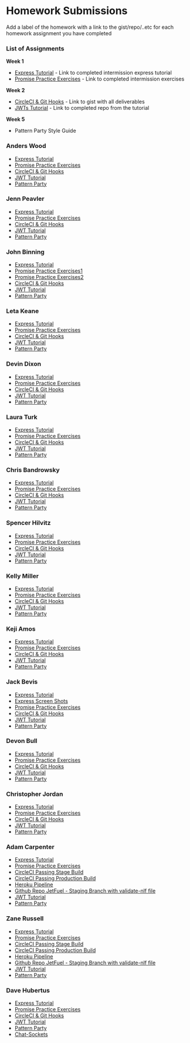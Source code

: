 # Homework Submissions

Add a label of the homework with a link to the gist/repo/..etc for each homework assignment you have completed

### List of Assignments

**Week 1**

* [Express Tutorial](https://www.tutorialspoint.com/nodejs/nodejs_express_framework.htm) - Link to completed intermission express tutorial
* [Promise Practice Exercises](https://gist.github.com/robbiejaeger/dc8f55c1f9462741090862f736b82cab) - Link to completed intermission exercises

**Week 2**

* [CircleCI & Git Hooks](https://gist.github.com/brittanystoroz/16b1a223d70dc6b73e8313cb7c9666c5) - Link to gist with all deliverables
* [JWTs Tutorial](http://frontend.turing.io/lessons/security-with-jwts.html) - Link to completed repo from the tutorial

**Week 5**

* Pattern Party Style Guide


### Anders Wood

* [Express Tutorial](https://github.com/anderswood/mod-4-hw/blob/master/express-server.js)
* [Promise Practice Exercises](https://github.com/anderswood/mod-4-hw/blob/master/promises.js)
* [CircleCI & Git Hooks](https://gist.github.com/anderswood/43b05e613346722058858d7a65b2f3e6)
* [JWT Tutorial]()
* [Pattern Party]()

### Jenn Peavler

* [Express Tutorial](https://gist.github.com/jennPeavler/e1a8d6f4e4d64c2a00f91b7e7fb03aec)
* [Promise Practice Exercises](https://gist.github.com/jennPeavler/1f47b49f861e850b509fe685eb8e2d26)
* [CircleCI & Git Hooks](https://gist.github.com/DBULL7/5d344f5432a8703902f217deba13772d)
* [JWT Tutorial](https://github.com/jennPeavler/jwt-lesson)
* [Pattern Party]()

### John Binning

* [Express Tutorial](https://gist.github.com/JohnBinning/d661be74fcbc63f777f669b56f1ab4ba)
* [Promise Practice Exercises1](https://repl.it/JDEP/2)
* [Promise Practice Exercises2](https://repl.it/JDGv/4)
* [CircleCI & Git Hooks](https://gist.github.com/JohnBinning/cf5e15a9dabedcdb02c45a44d795db2d)
* [JWT Tutorial](https://github.com/JohnBinning/jwt-tutorial)
* [Pattern Party]()

### Leta Keane

* [Express Tutorial](https://gist.github.com/letakeane/bfc765bd97da8d27ac95f59ff3c78a68)
* [Promise Practice Exercises](https://repl.it/JCv4/9)
* [CircleCI & Git Hooks](https://gist.github.com/JohnBinning/cf5e15a9dabedcdb02c45a44d795db2d)
* [JWT Tutorial]()
* [Pattern Party]()

### Devin Dixon

* [Express Tutorial](https://gist.github.com/devthehuman/89b8ca98980ccf73a8a0653422ea354e)
* [Promise Practice Exercises](https://gist.github.com/devthehuman/53859cabf66b88d23b283b361327f9f3)
* [CircleCI & Git Hooks](https://gist.github.com/devthehuman/4dc0004d8ba60ec7019e2f4fedca6e76)
* [JWT Tutorial]()
* [Pattern Party]()

### Laura Turk

* [Express Tutorial](https://github.com/lauraturk/express_tutorial)
* [Promise Practice Exercises](https://repl.it/JQcD/1)
* [CircleCI & Git Hooks](https://gist.github.com/lauraturk/263adc607f171b6a2b9c99752ef37b90)
* [JWT Tutorial](https://github.com/lauraturk/jwt-practice)
* [Pattern Party]()

### Chris Bandrowsky

* [Express Tutorial](https://gist.github.com/cbandrow/81b0a262c43d76fdddf14c63d60bfcf3)
* [Promise Practice Exercises](https://repl.it/JAaF/2)
* [CircleCI & Git Hooks](https://gist.github.com/cbandrow/2f65f7e1bba71c02c93281a3eda6f6f9)
* [JWT Tutorial](https://github.com/cbandrow/jvt-practice)
* [Pattern Party]()

### Spencer Hilvitz

* [Express Tutorial](https://github.com/hilvitzs/express-tutorial)
* [Promise Practice Exercises](https://github.com/hilvitzs/promises)
* [CircleCI & Git Hooks]()
* [JWT Tutorial]()
* [Pattern Party]()

### Kelly Miller

* [Express Tutorial](http://imgur.com/Xen1NJA)
* [Promise Practice Exercises](https://repl.it/JCu7/2)
* [CircleCI & Git Hooks](https://gist.github.com/kellymiller6/3b8894127bd1c4b8b2a7ff4ff6e4c4e5)
* [JWT Tutorial](https://github.com/kellymiller6/jwt-tutorial)
* [Pattern Party]()

### Keji Amos

* [Express Tutorial](https://github.com/kamos1/express-tut)
* [Promise Practice Exercises](https://repl.it/JB4q/4)
* [CircleCI & Git Hooks](https://gist.github.com/kellymiller6/3b8894127bd1c4b8b2a7ff4ff6e4c4e5)
* [JWT Tutorial](https://github.com/kamos1/jwt)
* [Pattern Party]()

### Jack Bevis

* [Express Tutorial](https://github.com/jbevis/express-tutorial)
* [Express Screen Shots](http://imgur.com/a/CS3LN)
* [Promise Practice Exercises](https://gist.github.com/jbevis/1a1ab8304b70d474f5924fa6cdf41f7a)
* [CircleCI & Git Hooks](https://gist.github.com/anderswood/43b05e613346722058858d7a65b2f3e6)
* [JWT Tutorial](https://github.com/jbevis/jwt-tutorial)
* [Pattern Party]()

### Devon Bull

* [Express Tutorial]()
* [Promise Practice Exercises]()
* [CircleCI & Git Hooks](https://gist.github.com/DBULL7/5d344f5432a8703902f217deba13772d)
* [JWT Tutorial]()
* [Pattern Party]()

### Christopher Jordan

* [Express Tutorial]()
* [Promise Practice Exercises]()
* [CircleCI & Git Hooks]()
* [JWT Tutorial]()
* [Pattern Party]()

### Adam Carpenter

* [Express Tutorial]()
* [Promise Practice Exercises]()
* [CircleCI Passing Stage Build](http://imgur.com/SnYWzum)
* [CircleCI Passing Production Build](http://imgur.com/Q9kjfRV)
* [Heroku Pipeline](http://imgur.com/IxY3vZ4)
* [Github Repo JetFuel - Staging Branch with validate-nlf file](https://github.com/Adamj1232/Jet-Fuel/tree/staging)
* [JWT Tutorial]()
* [Pattern Party]()

### Zane Russell

* [Express Tutorial]()
* [Promise Practice Exercises]()
* [CircleCI Passing Stage Build](http://imgur.com/SnYWzum)
* [CircleCI Passing Production Build](http://imgur.com/Q9kjfRV)
* [Heroku Pipeline](http://imgur.com/IxY3vZ4)
* [Github Repo JetFuel - Staging Branch with validate-nlf file](https://github.com/Adamj1232/Jet-Fuel/tree/staging)
* [JWT Tutorial]()
* [Pattern Party]()

### Dave Hubertus

* [Express Tutorial](https://github.com/dhubertus/express-pre-work)
* [Promise Practice Exercises]()
* [CircleCI & Git Hooks](https://gist.github.com/dhubertus/46bde017d79302c0c95c5c3b1cd3a4c0)
* [JWT Tutorial](https://github.com/dhubertus/jwt-tutorial)
* [Pattern Party](https://github.com/dhubertus/pattrn)
* [Chat-Sockets](https://github.com/dhubertus/chat-web-sockets-demo)
